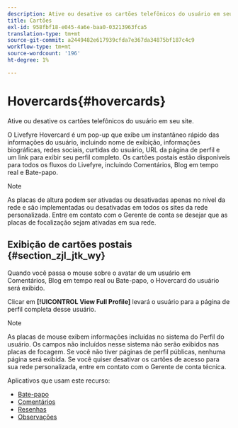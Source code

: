```yaml
---
description: Ative ou desative os cartões telefônicos do usuário em seu site.
title: Cartões
exl-id: 958fbf18-e045-4a6e-baa0-03213963fca5
translation-type: tm+mt
source-git-commit: a2449482e617939cfda7e367da34875bf187c4c9
workflow-type: tm+mt
source-wordcount: '196'
ht-degree: 1%

---
```


# Hovercards{#hovercards}

Ative ou desative os cartões telefônicos do usuário em seu site.

O Livefyre Hovercard é um pop-up que exibe um instantâneo rápido das informações do usuário, incluindo nome de exibição, informações biográficas, redes sociais, curtidas do usuário, URL da página de perfil e um link para exibir seu perfil completo. Os cartões postais estão disponíveis para todos os fluxos do Livefyre, incluindo Comentários, Blog em tempo real e Bate-papo.

>[!NOTE]
>
>As placas de altura podem ser ativadas ou desativadas apenas no nível da rede e são implementadas ou desativadas em todos os sites da rede personalizada. Entre em contato com o Gerente de conta se desejar que as placas de focalização sejam ativadas em sua rede.

## Exibição de cartões postais {#section_zjl_jtk_wy}

Quando você passa o mouse sobre o avatar de um usuário em Comentários, Blog em tempo real ou Bate-papo, o Hovercard do usuário será exibido.

Clicar em **[!UICONTROL View Full Profile]** levará o usuário para a página de perfil completa desse usuário.

>[!NOTE]
>
>As placas de mouse exibem informações incluídas no sistema do Perfil do usuário. Os campos não incluídos nesse sistema não serão exibidos nas placas de focagem. Se você não tiver páginas de perfil públicas, nenhuma página será exibida. Se você quiser desativar os cartões de acesso para sua rede personalizada, entre em contato com o Gerente de conta técnica.



Aplicativos que usam este recurso:

* [Bate-papo](/help/using/c-about-apps/c-chat-app/c-chat-app.md#c_chat_app)
* [Comentários](/help/using/c-about-apps/c-comments/c-comments.md)
* [Resenhas](/help/using/c-about-apps/c-reviews-app/c-reviews-app.md#c_reviews_app)
* [Observações](/help/using/c-about-apps/c-sidenotes-app/c-sidenotes-app.md#c_sidenotes_app)
